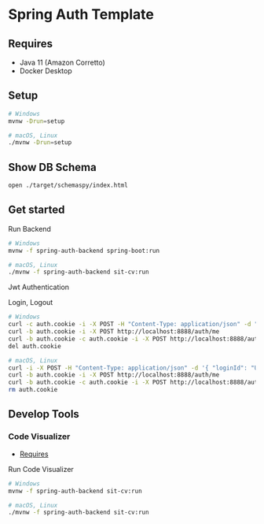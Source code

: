 # Spring Auth Template

## Requires

 - Java 11 (Amazon Corretto)
 - Docker Desktop

## Setup

```sh
# Windows
mvnw -Drun=setup

# macOS, Linux
./mvnw -Drun=setup
```

## Show DB Schema

```sh
open ./target/schemaspy/index.html
```

## Get started

Run Backend

```sh
# Windows
mvnw -f spring-auth-backend spring-boot:run

# macOS, Linux
./mvnw -f spring-auth-backend sit-cv:run
```

Jwt Authentication

Login, Logout

```sh
# Windows
curl -c auth.cookie -i -X POST -H "Content-Type: application/json" -d "{ \"loginId\": \"User1\", \"password\": \"password\" }" http://localhost:8888/auth/login
curl -b auth.cookie -i -X POST http://localhost:8888/auth/me
curl -b auth.cookie -c auth.cookie -i -X POST http://localhost:8888/auth/logout
del auth.cookie

# macOS, Linux
curl -i -X POST -H "Content-Type: application/json" -d '{ "loginId": "User1", "password": "password" }' http://localhost:8888/auth/login
curl -b auth.cookie -i -X POST http://localhost:8888/auth/me
curl -b auth.cookie -c auth.cookie -i -X POST http://localhost:8888/auth/logout
rm auth.cookie
```

## Develop Tools

### Code Visualizer

 - [Requires](https://github.com/sitoolkit/sit-cv#required-software)
  
Run Code Visualizer
```sh
# Windows
mvnw -f spring-auth-backend sit-cv:run

# macOS, Linux
./mvnw -f spring-auth-backend sit-cv:run
```
